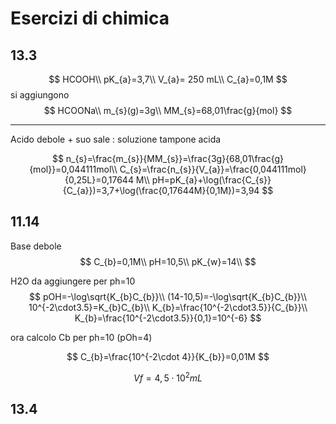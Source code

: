 # Esercizi di chimica
## 13.3
$$
HCOOH\\
pK_{a}=3,7\\
V_{a}= 250 mL\\
C_{a}=0,1M
$$
si aggiungono
$$
HCOONa\\
m_{s}(g)=3g\\
MM_{s}=68,01\frac{g}{mol}
$$

---
Acido debole + suo sale : soluzione tampone acida

$$
n_{s}=\frac{m_{s}}{MM_{s}}=\frac{3g}{68,01\frac{g}{mol}}=0,044111mol\\
C_{s}=\frac{n_{s}}{V_{a}}=\frac{0,044111mol}{0,25L}=0,17644 M\\
pH=pK_{a}+\log(\frac{C_{s}}{C_{a}})=3,7+\log(\frac{0,17644M}{0,1M})=3,94
$$
## 11.14
Base debole
$$
C_{b}=0,1M\\
pH=10,5\\
pK_{w}=14\\
$$

H2O da aggiungere per ph=10
$$
pOH=-\log\sqrt{K_{b}C_{b}}\\
(14-10,5)=-\log\sqrt{K_{b}C_{b}}\\
10^{-2\cdot3.5}=K_{b}C_{b}\\
K_{b}=\frac{10^{-2\cdot3.5}}{C_{b}}\\
K_{b}=\frac{10^{-2\cdot3.5}}{0,1}=10^{-6}
$$

ora calcolo Cb per ph=10 (pOh=4)

$$
C_{b}=\frac{10^{-2\cdot 4}}{K_{b}}=0,01M
$$

$$
Vf=4,5\cdot 10^2 mL
$$
## 13.4

<!--stackedit_data:
eyJoaXN0b3J5IjpbLTIwNTAzODI3NTQsLTg5NzgyOTEyNCwxMD
E0MDU4NjkzXX0=
-->